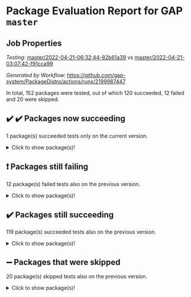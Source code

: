 # Package Evaluation Report for GAP `master`

## Job Properties

*Testing:* [master/2022-04-21-06:32:44-82b61a39](https://github.com/gap-system/PackageDistro/blob/data/reports/master/2022-04-21-06:32:44-82b61a39) vs [master/2022-04-21-03:07:42-f91cca99](https://github.com/gap-system/PackageDistro/blob/data/reports/master/2022-04-21-03:07:42-f91cca99)

*Generated by Workflow:* https://github.com/gap-system/PackageDistro/actions/runs/2199987447

In total, 152 packages were tested, out of which 120 succeeded, 12 failed and 20 were skipped.

## :heavy_check_mark: :heavy_check_mark: Packages now succeeding

1 package(s) succeeded tests only on the current version.
<details> <summary>Click to show package(s)!</summary>

- sonata 2.9.4 [(success)](https://github.com/gap-system/PackageDistro/runs/6106989528?check_suite_focus=true) vs sonata 2.9.3 [(failure)](https://github.com/gap-system/PackageDistro/runs/6105521444?check_suite_focus=true) <br>
</details>

## :exclamation: Packages still failing

12 package(s) failed tests also on the previous version.
<details><summary>Click to show package(s)!</summary>

- fining 1.4.1 [(failure)](https://github.com/gap-system/PackageDistro/runs/6106984290?check_suite_focus=true)
- francy 1.2.4 [(failure)](https://github.com/gap-system/PackageDistro/runs/6106984599?check_suite_focus=true)
- hap 1.38 [(failure)](https://github.com/gap-system/PackageDistro/runs/6106985217?check_suite_focus=true)
- normalizinterface 1.3.2 [(failure)](https://github.com/gap-system/PackageDistro/runs/6106987558?check_suite_focus=true)
- packagemanager 1.2 [(failure)](https://github.com/gap-system/PackageDistro/runs/6106987839?check_suite_focus=true)
- rcwa 4.6.4 [(failure)](https://github.com/gap-system/PackageDistro/runs/6106988665?check_suite_focus=true)
- recog 1.3.2 [(failure)](https://github.com/gap-system/PackageDistro/runs/6106988767?check_suite_focus=true)
- semigroups 4.0.0 [(failure)](https://github.com/gap-system/PackageDistro/runs/6106989054?check_suite_focus=true)
- transgrp 3.6.1 [(failure)](https://github.com/gap-system/PackageDistro/runs/6106989862?check_suite_focus=true)
- unitlib 4.0.0 [(failure)](https://github.com/gap-system/PackageDistro/runs/6106989985?check_suite_focus=true)
- wedderga 4.10.1 [(failure)](https://github.com/gap-system/PackageDistro/runs/6106990247?check_suite_focus=true)
- yangbaxter 0.9.0 [(failure)](https://github.com/gap-system/PackageDistro/runs/6106990418?check_suite_focus=true)
</details>

## :heavy_check_mark: Packages still succeeding

119 package(s) succeeded tests also on the previous version.
<details><summary>Click to show package(s)!</summary>

- ace 5.4 [(success)](https://github.com/gap-system/PackageDistro/runs/6106982132?check_suite_focus=true)
- aclib 1.3.2 [(success)](https://github.com/gap-system/PackageDistro/runs/6106982203?check_suite_focus=true)
- agt 0.2 [(success)](https://github.com/gap-system/PackageDistro/runs/6106982268?check_suite_focus=true)
- alnuth 3.2.1 [(success)](https://github.com/gap-system/PackageDistro/runs/6106982354?check_suite_focus=true)
- anupq 3.2.6 [(success)](https://github.com/gap-system/PackageDistro/runs/6106982436?check_suite_focus=true)
- atlasrep 2.1.2 [(success)](https://github.com/gap-system/PackageDistro/runs/6106982496?check_suite_focus=true)
- autodoc 2022.03.10 [(success)](https://github.com/gap-system/PackageDistro/runs/6106982584?check_suite_focus=true)
- automata 1.15 [(success)](https://github.com/gap-system/PackageDistro/runs/6106982661?check_suite_focus=true)
- automgrp 1.3.2 [(success)](https://github.com/gap-system/PackageDistro/runs/6106982743?check_suite_focus=true)
- autpgrp 1.10.2 [(success)](https://github.com/gap-system/PackageDistro/runs/6106982821?check_suite_focus=true)
- cap 2022.04-02 [(success)](https://github.com/gap-system/PackageDistro/runs/6106982913?check_suite_focus=true)
- caratinterface 2.3.3 [(success)](https://github.com/gap-system/PackageDistro/runs/6106982979?check_suite_focus=true)
- cddinterface 2020.06.24 [(success)](https://github.com/gap-system/PackageDistro/runs/6106983045?check_suite_focus=true)
- circle 1.6.4 [(success)](https://github.com/gap-system/PackageDistro/runs/6106983112?check_suite_focus=true)
- cohomolo 1.6.10 [(success)](https://github.com/gap-system/PackageDistro/runs/6106983226?check_suite_focus=true)
- congruence 1.2.3 [(success)](https://github.com/gap-system/PackageDistro/runs/6106983278?check_suite_focus=true)
- corelg 1.56 [(success)](https://github.com/gap-system/PackageDistro/runs/6106983334?check_suite_focus=true)
- crime 1.6 [(success)](https://github.com/gap-system/PackageDistro/runs/6106983404?check_suite_focus=true)
- crisp 1.4.5 [(success)](https://github.com/gap-system/PackageDistro/runs/6106983444?check_suite_focus=true)
- crypting 0.10 [(success)](https://github.com/gap-system/PackageDistro/runs/6106983492?check_suite_focus=true)
- cryst 4.1.24 [(success)](https://github.com/gap-system/PackageDistro/runs/6106983539?check_suite_focus=true)
- crystcat 1.1.9 [(success)](https://github.com/gap-system/PackageDistro/runs/6106983605?check_suite_focus=true)
- ctbllib 1.3.3 [(success)](https://github.com/gap-system/PackageDistro/runs/6106983643?check_suite_focus=true)
- cubefree 1.19 [(success)](https://github.com/gap-system/PackageDistro/runs/6106983681?check_suite_focus=true)
- curlinterface 2.2.2 [(success)](https://github.com/gap-system/PackageDistro/runs/6106983731?check_suite_focus=true)
- cvec 2.7.5 [(success)](https://github.com/gap-system/PackageDistro/runs/6106983786?check_suite_focus=true)
- datastructures 0.2.7 [(success)](https://github.com/gap-system/PackageDistro/runs/6106983854?check_suite_focus=true)
- deepthought 1.0.5 [(success)](https://github.com/gap-system/PackageDistro/runs/6106983894?check_suite_focus=true)
- design 1.7 [(success)](https://github.com/gap-system/PackageDistro/runs/6106983932?check_suite_focus=true)
- difsets 2.3.1 [(success)](https://github.com/gap-system/PackageDistro/runs/6106983978?check_suite_focus=true)
- digraphs 1.5.2 [(success)](https://github.com/gap-system/PackageDistro/runs/6106984017?check_suite_focus=true)
- edim 1.3.5 [(success)](https://github.com/gap-system/PackageDistro/runs/6106984053?check_suite_focus=true)
- example 4.3.0 [(success)](https://github.com/gap-system/PackageDistro/runs/6106984096?check_suite_focus=true)
- factint 1.6.3 [(success)](https://github.com/gap-system/PackageDistro/runs/6106984139?check_suite_focus=true)
- ferret 1.0.7 [(success)](https://github.com/gap-system/PackageDistro/runs/6106984179?check_suite_focus=true)
- fga 1.4.0 [(success)](https://github.com/gap-system/PackageDistro/runs/6106984229?check_suite_focus=true)
- float 1.0.3 [(success)](https://github.com/gap-system/PackageDistro/runs/6106984338?check_suite_focus=true)
- format 1.4.3 [(success)](https://github.com/gap-system/PackageDistro/runs/6106984390?check_suite_focus=true)
- forms 1.2.7 [(success)](https://github.com/gap-system/PackageDistro/runs/6106984437?check_suite_focus=true)
- fplsa 1.2.5 [(success)](https://github.com/gap-system/PackageDistro/runs/6106984496?check_suite_focus=true)
- fr 2.4.8 [(success)](https://github.com/gap-system/PackageDistro/runs/6106984548?check_suite_focus=true)
- fwtree 1.3 [(success)](https://github.com/gap-system/PackageDistro/runs/6106984661?check_suite_focus=true)
- gbnp 1.0.5 [(success)](https://github.com/gap-system/PackageDistro/runs/6106984714?check_suite_focus=true)
- generalizedmorphismsforcap 2022.03-03 [(success)](https://github.com/gap-system/PackageDistro/runs/6106984781?check_suite_focus=true)
- genss 1.6.6 [(success)](https://github.com/gap-system/PackageDistro/runs/6106984844?check_suite_focus=true)
- gradedringforhomalg 2022.03-01 [(success)](https://github.com/gap-system/PackageDistro/runs/6106984904?check_suite_focus=true)
- grape 4.8.5 [(success)](https://github.com/gap-system/PackageDistro/runs/6106984963?check_suite_focus=true)
- groupoids 1.69 [(success)](https://github.com/gap-system/PackageDistro/runs/6106985007?check_suite_focus=true)
- grpconst 2.6.2 [(success)](https://github.com/gap-system/PackageDistro/runs/6106985057?check_suite_focus=true)
- guarana 0.96.3 [(success)](https://github.com/gap-system/PackageDistro/runs/6106985111?check_suite_focus=true)
- guava 3.15 [(success)](https://github.com/gap-system/PackageDistro/runs/6106985165?check_suite_focus=true)
- hapcryst 0.1.14 [(success)](https://github.com/gap-system/PackageDistro/runs/6106985273?check_suite_focus=true)
- hecke 1.5.3 [(success)](https://github.com/gap-system/PackageDistro/runs/6106985332?check_suite_focus=true)
- help 3.5 [(success)](https://github.com/gap-system/PackageDistro/runs/6106985413?check_suite_focus=true)
- idrel 2.43 [(success)](https://github.com/gap-system/PackageDistro/runs/6106985469?check_suite_focus=true)
- images 1.3.1 [(success)](https://github.com/gap-system/PackageDistro/runs/6106985503?check_suite_focus=true)
- intpic 0.2.4 [(success)](https://github.com/gap-system/PackageDistro/runs/6106985560?check_suite_focus=true)
- io 4.7.2 [(success)](https://github.com/gap-system/PackageDistro/runs/6106985619?check_suite_focus=true)
- irredsol 1.4.3 [(success)](https://github.com/gap-system/PackageDistro/runs/6106985677?check_suite_focus=true)
- json 2.1.0 [(success)](https://github.com/gap-system/PackageDistro/runs/6106985755?check_suite_focus=true)
- jupyterkernel 1.4.1 [(success)](https://github.com/gap-system/PackageDistro/runs/6106985815?check_suite_focus=true)
- jupyterviz 1.5.1 [(success)](https://github.com/gap-system/PackageDistro/runs/6106985885?check_suite_focus=true)
- kan 1.34 [(success)](https://github.com/gap-system/PackageDistro/runs/6106985956?check_suite_focus=true)
- kbmag 1.5.9 [(success)](https://github.com/gap-system/PackageDistro/runs/6106985995?check_suite_focus=true)
- laguna 3.9.4 [(success)](https://github.com/gap-system/PackageDistro/runs/6106986047?check_suite_focus=true)
- liealgdb 2.2.1 [(success)](https://github.com/gap-system/PackageDistro/runs/6106986139?check_suite_focus=true)
- liepring 2.6 [(success)](https://github.com/gap-system/PackageDistro/runs/6106986200?check_suite_focus=true)
- liering 2.4.2 [(success)](https://github.com/gap-system/PackageDistro/runs/6106986321?check_suite_focus=true)
- linearalgebraforcap 2022.04-02 [(success)](https://github.com/gap-system/PackageDistro/runs/6106986413?check_suite_focus=true)
- loops 3.4.1 [(success)](https://github.com/gap-system/PackageDistro/runs/6106986523?check_suite_focus=true)
- lpres 1.0.3 [(success)](https://github.com/gap-system/PackageDistro/runs/6106986611?check_suite_focus=true)
- majoranaalgebras 1.4 [(success)](https://github.com/gap-system/PackageDistro/runs/6106986692?check_suite_focus=true)
- mapclass 1.4.5 [(success)](https://github.com/gap-system/PackageDistro/runs/6106986794?check_suite_focus=true)
- matgrp 0.64 [(success)](https://github.com/gap-system/PackageDistro/runs/6106986913?check_suite_focus=true)
- modisom 2.5.1 [(success)](https://github.com/gap-system/PackageDistro/runs/6106987029?check_suite_focus=true)
- modulepresentationsforcap 2022.03-02 [(success)](https://github.com/gap-system/PackageDistro/runs/6106987118?check_suite_focus=true)
- monoidalcategories 2022.04-03 [(success)](https://github.com/gap-system/PackageDistro/runs/6106987232?check_suite_focus=true)
- nconvex 2020.11-04 [(success)](https://github.com/gap-system/PackageDistro/runs/6106987314?check_suite_focus=true)
- nilmat 1.4.1 [(success)](https://github.com/gap-system/PackageDistro/runs/6106987424?check_suite_focus=true)
- nock 1.5 [(success)](https://github.com/gap-system/PackageDistro/runs/6106987501?check_suite_focus=true)
- nq 2.5.8 [(success)](https://github.com/gap-system/PackageDistro/runs/6106987630?check_suite_focus=true)
- numericalsgps 1.3.0 [(success)](https://github.com/gap-system/PackageDistro/runs/6106987667?check_suite_focus=true)
- openmath 11.5.0 [(success)](https://github.com/gap-system/PackageDistro/runs/6106987716?check_suite_focus=true)
- orb 4.8.4 [(success)](https://github.com/gap-system/PackageDistro/runs/6106987774?check_suite_focus=true)
- patternclass 2.4.2 [(success)](https://github.com/gap-system/PackageDistro/runs/6106987906?check_suite_focus=true)
- permut 2.0.4 [(success)](https://github.com/gap-system/PackageDistro/runs/6106988001?check_suite_focus=true)
- polenta 1.3.10 [(success)](https://github.com/gap-system/PackageDistro/runs/6106988107?check_suite_focus=true)
- polymaking 0.8.6 [(success)](https://github.com/gap-system/PackageDistro/runs/6106988202?check_suite_focus=true)
- primgrp 3.4.1 [(success)](https://github.com/gap-system/PackageDistro/runs/6106988270?check_suite_focus=true)
- profiling 2.5.0 [(success)](https://github.com/gap-system/PackageDistro/runs/6106988355?check_suite_focus=true)
- qpa 1.33 [(success)](https://github.com/gap-system/PackageDistro/runs/6106988457?check_suite_focus=true)
- quagroup 1.8.3 [(success)](https://github.com/gap-system/PackageDistro/runs/6106988518?check_suite_focus=true)
- radiroot 2.9 [(success)](https://github.com/gap-system/PackageDistro/runs/6106988580?check_suite_focus=true)
- rds 1.8 [(success)](https://github.com/gap-system/PackageDistro/runs/6106988718?check_suite_focus=true)
- repndecomp 1.2.1 [(success)](https://github.com/gap-system/PackageDistro/runs/6106988820?check_suite_focus=true)
- repsn 3.1.0 [(success)](https://github.com/gap-system/PackageDistro/runs/6106988886?check_suite_focus=true)
- resclasses 4.7.2 [(success)](https://github.com/gap-system/PackageDistro/runs/6106988941?check_suite_focus=true)
- scscp 2.3.1 [(success)](https://github.com/gap-system/PackageDistro/runs/6106989002?check_suite_focus=true)
- sglppow 2.2 [(success)](https://github.com/gap-system/PackageDistro/runs/6106989100?check_suite_focus=true)
- sgpviz 0.999.5 [(success)](https://github.com/gap-system/PackageDistro/runs/6106989145?check_suite_focus=true)
- simpcomp 2.1.14 [(success)](https://github.com/gap-system/PackageDistro/runs/6106989198?check_suite_focus=true)
- singular 2020.12.18 [(success)](https://github.com/gap-system/PackageDistro/runs/6106989264?check_suite_focus=true)
- sla 1.5.3 [(success)](https://github.com/gap-system/PackageDistro/runs/6106989325?check_suite_focus=true)
- smallgrp 1.5 [(success)](https://github.com/gap-system/PackageDistro/runs/6106989404?check_suite_focus=true)
- smallsemi 0.6.13 [(success)](https://github.com/gap-system/PackageDistro/runs/6106989467?check_suite_focus=true)
- sophus 1.25 [(success)](https://github.com/gap-system/PackageDistro/runs/6106989569?check_suite_focus=true)
- spinsym 1.5.2 [(success)](https://github.com/gap-system/PackageDistro/runs/6106989620?check_suite_focus=true)
- symbcompcc 1.3.2 [(success)](https://github.com/gap-system/PackageDistro/runs/6106989670?check_suite_focus=true)
- thelma 1.3 [(success)](https://github.com/gap-system/PackageDistro/runs/6106989713?check_suite_focus=true)
- tomlib 1.2.9 [(success)](https://github.com/gap-system/PackageDistro/runs/6106989765?check_suite_focus=true)
- toric 1.9.5 [(success)](https://github.com/gap-system/PackageDistro/runs/6106989809?check_suite_focus=true)
- ugaly 4.0.2 [(success)](https://github.com/gap-system/PackageDistro/runs/6106989903?check_suite_focus=true)
- unipot 1.5 [(success)](https://github.com/gap-system/PackageDistro/runs/6106989947?check_suite_focus=true)
- utils 0.72 [(success)](https://github.com/gap-system/PackageDistro/runs/6106990047?check_suite_focus=true)
- uuid 0.7 [(success)](https://github.com/gap-system/PackageDistro/runs/6106990128?check_suite_focus=true)
- walrus 0.9991 [(success)](https://github.com/gap-system/PackageDistro/runs/6106990192?check_suite_focus=true)
- xmod 2.86 [(success)](https://github.com/gap-system/PackageDistro/runs/6106990299?check_suite_focus=true)
- xmodalg 1.18 [(success)](https://github.com/gap-system/PackageDistro/runs/6106990355?check_suite_focus=true)
- zeromqinterface 0.13 [(success)](https://github.com/gap-system/PackageDistro/runs/6106990476?check_suite_focus=true)
</details>

## :heavy_minus_sign: Packages that were skipped

20 package(s) skipped tests also on the previous version.
<details><summary>Click to show package(s)!</summary>

- 4ti2interface 2022.03-01 [(skipped)](https://github.com/gap-system/PackageDistro/runs/6106933230?check_suite_focus=true)
- browse 1.8.14 [(skipped)](https://github.com/gap-system/PackageDistro/runs/6106933230?check_suite_focus=true)
- examplesforhomalg 2022.03-01 [(skipped)](https://github.com/gap-system/PackageDistro/runs/6106933230?check_suite_focus=true)
- gapdoc 1.6.5 [(skipped)](https://github.com/gap-system/PackageDistro/runs/6106933230?check_suite_focus=true)
- gauss 2022.03-01 [(skipped)](https://github.com/gap-system/PackageDistro/runs/6106933230?check_suite_focus=true)
- gaussforhomalg 2022.03-01 [(skipped)](https://github.com/gap-system/PackageDistro/runs/6106933230?check_suite_focus=true)
- gradedmodules 2022.03-01 [(skipped)](https://github.com/gap-system/PackageDistro/runs/6106933230?check_suite_focus=true)
- homalg 2022.03-01 [(skipped)](https://github.com/gap-system/PackageDistro/runs/6106933230?check_suite_focus=true)
- homalgtocas 2022.03-01 [(skipped)](https://github.com/gap-system/PackageDistro/runs/6106933230?check_suite_focus=true)
- io_forhomalg 2022.03-01 [(skipped)](https://github.com/gap-system/PackageDistro/runs/6106933230?check_suite_focus=true)
- itc 1.5.1 [(skipped)](https://github.com/gap-system/PackageDistro/runs/6106933230?check_suite_focus=true)
- localizeringforhomalg 2022.03-01 [(skipped)](https://github.com/gap-system/PackageDistro/runs/6106933230?check_suite_focus=true)
- matricesforhomalg 2022.03-02 [(skipped)](https://github.com/gap-system/PackageDistro/runs/6106933230?check_suite_focus=true)
- modules 2022.03-01 [(skipped)](https://github.com/gap-system/PackageDistro/runs/6106933230?check_suite_focus=true)
- polycyclic 2.16 [(skipped)](https://github.com/gap-system/PackageDistro/runs/6106933230?check_suite_focus=true)
- ringsforhomalg 2022.03-01 [(skipped)](https://github.com/gap-system/PackageDistro/runs/6106933230?check_suite_focus=true)
- sco 2022.03-01 [(skipped)](https://github.com/gap-system/PackageDistro/runs/6106933230?check_suite_focus=true)
- toolsforhomalg 2022.04-01 [(skipped)](https://github.com/gap-system/PackageDistro/runs/6106933230?check_suite_focus=true)
- toricvarieties 2022.03.23 [(skipped)](https://github.com/gap-system/PackageDistro/runs/6106933230?check_suite_focus=true)
- xgap 4.31 [(skipped)](https://github.com/gap-system/PackageDistro/runs/6106933230?check_suite_focus=true)
</details>

